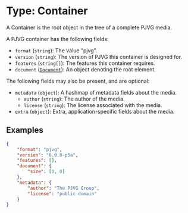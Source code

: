 # Type: Container
A Container is the root object in the tree of a complete PJVG media.

A PJVG container has the following fields:
- `format` (`string`): The value "pjvg".
- `version` (`string`): The version of PJVG this container is designed for.
- `features` (`string[]`): The features this container requires.
- `document` ([`Document`](Document.md)): An object denoting the root element.

The following fields may also be present, and are optional:
- `metadata` (`object`): A hashmap of metadata fields about the media.
	- `author` (`string`): The author of the media.
	- `license` (`string`): The license associated with the media.
- `extra` (`object`): Extra, application-specific fields about the media.

## Examples
```json
{
	"format": "pjvg",
	"version": "0.0.0-p5a",
	"features": [],
	"document": {
		"size": [0, 0]
	},
	"metadata": {
		"author": "The PJVG Group",
		"license": "public domain"
	}
}
```